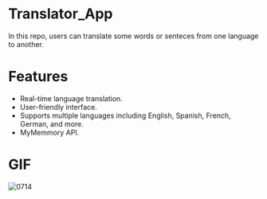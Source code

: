 # Translator_App

In this repo, users can translate some words or senteces from one language to another.

# Features

- Real-time language translation.
- User-friendly interface.
- Supports multiple languages including English, Spanish, French, German, and more.
- MyMemmory API.

# GIF

![0714](https://github.com/user-attachments/assets/4763f565-0ae0-474e-b785-21bc2a050bd7)
